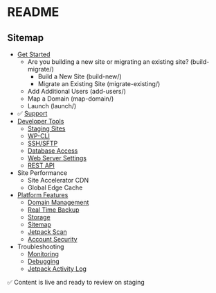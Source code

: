 # README

## Sitemap

- [Get Started](get-started/)
  - Are you building a new site or migrating an existing site? (build-migrate/)
      - Build a New Site (build-new/)
      - Migrate an Existing Site (migrate-existing/)
  - Add Additional Users (add-users/)
  - Map a Domain (map-domain/)
  - Launch (launch/)
- ✅ [Support](https://wpdeveloperstaging.wordpress.com/docs/support/)
- [Developer Tools](developer-tools/)
  - [Staging Sites](developer-tools/staging-sites.md)
  - [WP-CLI](developer-tools/wp-cli.md)
  - [SSH/SFTP](developer-tools/ssh-sftp.md)
  - [Database Access](developer-tools/database-access.md)
  - [Web Server Settings](developer-tools/web-server-settings.md)
  - [REST API](https://developer.wordpress.com/docs/api/)
- Site Performance
  - Site Accelerator CDN
  - Global Edge Cache
- [Platform Features](platform-features/)
  - [Domain Management](platform-features/domain-management.md)
  - [Real Time Backup](platform-features/backup.md)
  - [Storage](platform-features/storage.md)
  - [Sitemap](platform-features/sitemap.md)
  - [Jetpack Scan](platform-features/jetpack-scan.md)
  - [Account Security](platform-features/account-security.md)
- Troubleshooting
  - [Monitoring](troubleshooting/monitoring.md)
  - [Debugging](troubleshooting/debugging.md)
  - [Jetpack Activity Log](troubleshooting/jetpack-activity-log.md)


✅ Content is live and ready to review on staging
